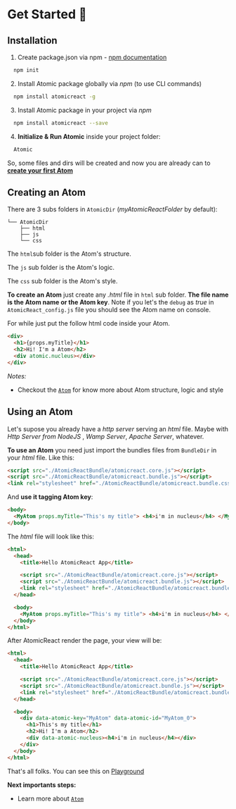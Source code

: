 # Get Started :rocket:

## Installation

1. Create package.json via npm - [npm documentation](https://docs.npmjs.com/creating-a-package-json-file)

```bash
  npm init
```

2. Install Atomic package globally via _npm_ (to use CLI commands)

```bash
  npm install atomicreact -g
```

3. Install Atomic package in your project via _npm_

```bash
  npm install atomicreact --save
```

4. **Initialize & Run Atomic** inside your project folder:

```bash
  Atomic
```

So, some files and dirs will be created and now you are already can to [**create your first Atom**](getStarted?id=creating-an-atom)

## Creating an Atom

There are 3 subs folders in `AtomicDir` (_myAtomicReactFolder_ by default):

```text
└── AtomicDir
    ├── html
    ├── js
    └── css
```

The `html`sub folder is the Atom's structure.

The `js` sub folder is the Atom's logic.

The `css` sub folder is the Atom's style.

**To create an Atom** just create any _.html_ file in `html` sub folder. **The file name is the Atom name or the Atom key**. Note if you let's the `debug` as _true_ in `AtomicReact_config.js` file you should see the Atom name on console.

For while just put the follow html code inside your Atom.

```html
<div>
  <h1>{props.myTitle}</h1>
  <h2>Hi! I'm a Atom</h2>
  <div atomic.nucleus></div>
</div>
```

_Notes:_

- Checkout the [`Atom`](Atom) for know more about Atom structure, logic and style

## Using an Atom

Let's supose you already have a _http server_ serving an _html_ file. Maybe with _Http Server from NodeJS_ , _Wamp Server_, _Apache Server_, whatever.

**To use an Atom** you need just import the bundles files from `BundleDir` in your _html_ file. Like this:

```html
<script src="./AtomicReactBundle/atomicreact.core.js"></script>
<script src="./AtomicReactBundle/atomicreact.bundle.js"></script>
<link rel="stylesheet" href="./AtomicReactBundle/atomicreact.bundle.css" />
```

And **use it tagging Atom key**:

```html
<body>
  <MyAtom props.myTitle="This's my title"> <h4>i'm in nucleus</h4> </MyAtom>
</body>
```

The _html_ file will look like this:

```html
<html>
  <head>
    <title>Hello AtomicReact App</title>

    <script src="./AtomicReactBundle/atomicreact.core.js"></script>
    <script src="./AtomicReactBundle/atomicreact.bundle.js"></script>
    <link rel="stylesheet" href="./AtomicReactBundle/atomicreact.bundle.css" />
  </head>

  <body>
    <MyAtom props.myTitle="This's my title"> <h4>i'm in nucleus</h4> </MyAtom>
  </body>
</html>
```

After AtomicReact render the page, your view will be:

```html
<html>
  <head>
    <title>Hello AtomicReact App</title>

    <script src="./AtomicReactBundle/atomicreact.core.js"></script>
    <script src="./AtomicReactBundle/atomicreact.bundle.js"></script>
    <link rel="stylesheet" href="./AtomicReactBundle/atomicreact.bundle.css" />
  </head>

  <body>
    <div data-atomic-key="MyAtom" data-atomic-id="MyAtom_0">
      <h1>This's my title</h1>
      <h2>Hi! I'm a Atom</h2>
      <div data-atomic-nucleus><h4>i'm in nucleus</h4></div>
    </div>
  </body>
</html>
```

That's all folks. You can see this on [Playground](https://playground-atomicreact.herokuapp.com/18QieJGnQoTn7wUVX6s82IENsPl4S0bjx)

**Next importants steps:**

- Learn more about [`Atom`](Atom)
